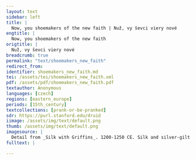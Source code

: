 ```yaml
---
layout: text
sidebar: left
title: |
  Now, you shoemakers of the new faith | Nuž, vy ševci viery nové
engtitle: |
  Now, you shoemakers of the new faith
origtitle: |
  Nuž, vy ševci viery nové
breadcrumb: true
permalink: "text/shoemakers_new_faith"
redirect_from: 
identifier: shoemakers_new_faith.md
tei: /assets/tei/shoemakers_new_faith.xml
pdf: /assets/pdf/shoemakers_new_faith.pdf
textauthor: Anonymous
languages: [czech]
regions: [eastern_europe]
periods: [15th_century]
textcollections: [prank-or-be-pranked]
sdr: https://purl.stanford.edu/druid 
iimage: /assets/img/text/default.png
thumb: /assets/img/text/default.png
imagesource: |
  Detail from _Silk with Griffins_. 1200-1250 CE. Silk and silver-gilt metal on parchment over cotton. Central Asia, Sicily, or North Africa. 69 1/4 x 38 1/4 in. (175.9 x 97.2 cm). The Cloisters Collection, 1984, at the Metropolitan Museum of Art, New York. Object Number 1984.344. [https://www.metmuseum.org/art/collection/search/466119](https://www.metmuseum.org/art/collection/search/466119). [Public Domain]
fulltext: |

--- 
```

